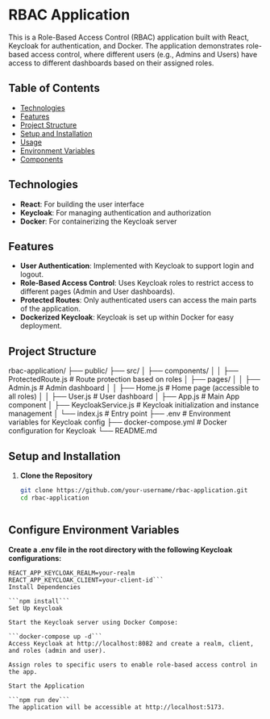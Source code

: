 # RBAC Application

This is a Role-Based Access Control (RBAC) application built with React, Keycloak for authentication, and Docker. The application demonstrates role-based access control, where different users (e.g., Admins and Users) have access to different dashboards based on their assigned roles.

## Table of Contents

- [Technologies](#technologies)
- [Features](#features)
- [Project Structure](#project-structure)
- [Setup and Installation](#setup-and-installation)
- [Usage](#usage)
- [Environment Variables](#environment-variables)
- [Components](#components)

## Technologies

- **React**: For building the user interface
- **Keycloak**: For managing authentication and authorization
- **Docker**: For containerizing the Keycloak server

## Features

- **User Authentication**: Implemented with Keycloak to support login and logout.
- **Role-Based Access Control**: Uses Keycloak roles to restrict access to different pages (Admin and User dashboards).
- **Protected Routes**: Only authenticated users can access the main parts of the application.
- **Dockerized Keycloak**: Keycloak is set up within Docker for easy deployment.

## Project Structure

rbac-application/ ├── public/ ├── src/ │ ├── components/ │ │ ├── ProtectedRoute.js # Route protection based on roles │ ├── pages/ │ │ ├── Admin.js # Admin dashboard │ │ ├── Home.js # Home page (accessible to all roles) │ │ ├── User.js # User dashboard │ ├── App.js # Main App component │ ├── KeycloakService.js # Keycloak initialization and instance management │ └── index.js # Entry point ├── .env # Environment variables for Keycloak config ├── docker-compose.yml # Docker configuration for Keycloak └── README.md



## Setup and Installation

1. **Clone the Repository**

   ```bash
   git clone https://github.com/your-username/rbac-application.git
   cd rbac-application



## Configure Environment Variables

**Create a .env file in the root directory with the following Keycloak configurations:**

```REACT_APP_KEYCLOAK_URL=http://localhost:8082/auth
REACT_APP_KEYCLOAK_REALM=your-realm
REACT_APP_KEYCLOAK_CLIENT=your-client-id```
Install Dependencies

```npm install```
Set Up Keycloak

Start the Keycloak server using Docker Compose:

```docker-compose up -d```
Access Keycloak at http://localhost:8082 and create a realm, client, and roles (admin and user).

Assign roles to specific users to enable role-based access control in the app.

Start the Application

```npm run dev```
The application will be accessible at http://localhost:5173.